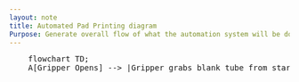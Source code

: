 ```yaml
---
layout: note
title: Automated Pad Printing diagram
Purpose: Generate overall flow of what the automation system will be doing for pad printing
---
```


<pre class="mermaid">
    flowchart TD;
    A[Gripper Opens] --> |Gripper grabs blank tube from start bin| B[Gripper loads tube into cache] --> C[Inkblot comes down on tube] --> D[Printing occurs] --> |Gripper opens and grabs printed tube| E[Gripper places printed tube into finished parts bin] --> A;
</pre>
